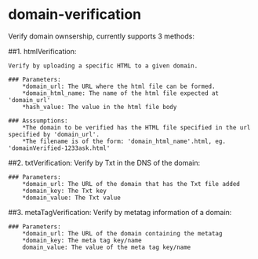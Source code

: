 # domain-verification
Verify domain ownsership, currently supports 3 methods:

##1. htmlVerification:
    
    Verify by uploading a specific HTML to a given domain.

    ### Parameters:
        *domain_url: The URL where the html file can be formed.
        *domain_html_name: The name of the html file expected at 'domain_url'
        *hash_value: The value in the html file body
    
    ### Asssumptions:
        *The domain to be verified has the HTML file specified in the url specified by 'domain_url'.
        *The filename is of the form: 'domain_html_name'.html, eg. 'domainVerified-1233ask.html'

##2. txtVerification:
    Verify by Txt in the DNS of the domain:
    
    ### Parameters:
        *domain_url: The URL of the domain that has the Txt file added
        *domain_key: The Txt key
        *domain_value: The Txt value

##3. metaTagVerification:
    Verify by metatag information of  a domain:
    
    ### Parameters:
        *domain_url: The URL of the domain containing the metatag
        *domain_key: The meta tag key/name
        domain_value: The value of the meta tag key/name